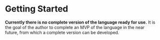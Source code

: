 # Getting Started

**Currently there is no complete version of the language ready for use.** It is the goal of the author to complete an MVP of the language in the near future, from which a complete version can be developed.